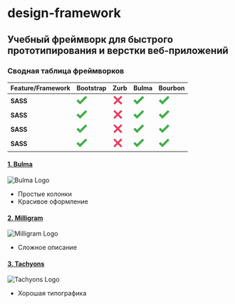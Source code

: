 # design-framework
## Учебный фреймворк для быстрого прототипирования и верстки веб-приложений
### Сводная таблица фреймворков

Feature/Framework | Bootstrap | Zurb | Bulma | Bourbon
------------ | ------------- | ------------- | ------------- | -------------
**SASS** | ![tick](img/tick.png) | ![cross](img/cross.png) | ![tick](img/tick.png) | ![tick](img/tick.png)
**SASS** | ![tick](img/tick.png) | ![cross](img/cross.png) | ![tick](img/tick.png) | ![tick](img/tick.png)
**SASS** | ![tick](img/tick.png) | ![cross](img/cross.png) | ![tick](img/tick.png) | ![tick](img/tick.png)
**SASS** | ![tick](img/tick.png) | ![cross](img/cross.png) | ![tick](img/tick.png) | ![tick](img/tick.png)







#### [1. Bulma](http://bulma.io/)
![Bulma Logo](http://bulma.io/images/bulma-logo.png)
- Простые колонки
- Красивое оформление

#### [2. Milligram](http://milligram.io/)
![Milligram Logo](https://camo.githubusercontent.com/d922408dd39d222a2b51a4690f5d5f2f55c719b6/68747470733a2f2f6d696c6c696772616d2e6769746875622e696f2f696d616765732f7468756d626e61696c2e706e67)
- Сложное описание

#### [3. Tachyons](http://tachyons.io/)
![Tachyons Logo](https://cdn-images-1.medium.com/max/1600/1*Pyq6CYR4CMaRV0WO4MaA0w.png)
- Хорошая типографика
